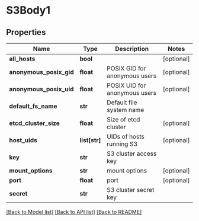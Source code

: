 # S3Body1

## Properties
Name | Type | Description | Notes
------------ | ------------- | ------------- | -------------
**all_hosts** | **bool** |  | [optional] 
**anonymous_posix_gid** | **float** | POSIX GID for anonymous users | [optional] 
**anonymous_posix_uid** | **float** | POSIX UID for anonymous users | [optional] 
**default_fs_name** | **str** | Default file system name | 
**etcd_cluster_size** | **float** | Size of etcd cluster | [optional] 
**host_uids** | **list[str]** | UIDs of hosts running S3 | [optional] 
**key** | **str** | S3 cluster access key | 
**mount_options** | **str** | mount options | [optional] 
**port** | **float** | port | [optional] 
**secret** | **str** | S3 cluster secret key | 

[[Back to Model list]](../README.md#documentation-for-models) [[Back to API list]](../README.md#documentation-for-api-endpoints) [[Back to README]](../README.md)

